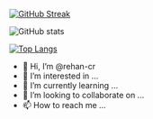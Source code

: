 [![GitHub Streak](https://github-readme-streak-stats.herokuapp.com?user=rehan-cr&theme=radical&date_format=j%20M%5B%20Y%5D)](https://git.io/streak-stats)

![GitHub stats](https://github-readme-stats.vercel.app/api?username=rehan-cr&show_icons=true&theme=radical)

[![Top Langs](https://github-readme-stats.vercel.app/api/top-langs/?username=rehan-cr&theme=radical)](https://github.com/anuraghazra/github-readme-stats)


- 👋 Hi, I’m @rehan-cr
- 👀 I’m interested in ...
- 🌱 I’m currently learning ...
- 💞️ I’m looking to collaborate on ...
- 📫 How to reach me ...

<!---
rehan-cr/rehan-cr is a ✨ special ✨ repository because its `README.md` (this file) appears on your GitHub profile.
You can click the Preview link to take a look at your changes.
--->
